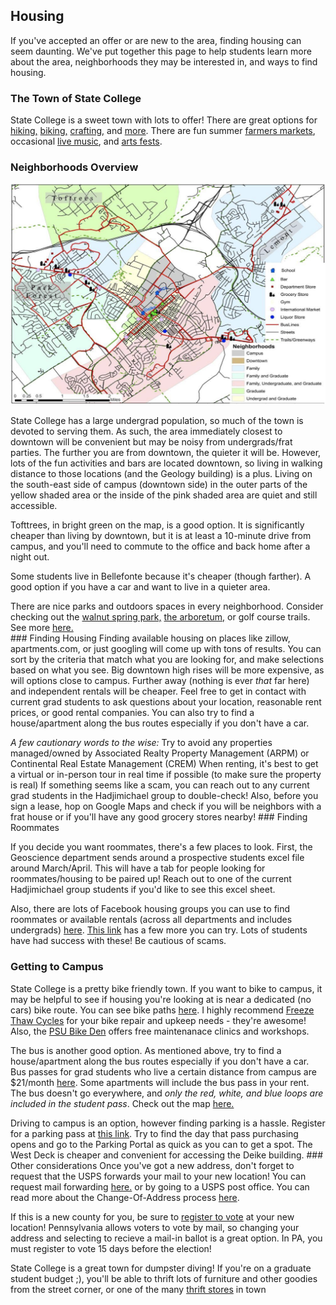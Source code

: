 ## Housing

If you've accepted an offer or are new to the area, finding housing can seem daunting. We've put together this page to help students learn more about the area, neighborhoods they may be interested in, and ways to find housing.

### The Town of State College

State College is a sweet town with lots to offer! There are great options for [hiking,](https://onwardstate.com/2023/10/19/five-fun-hikes-close-to-state-college/) [biking,](https://www.mtbproject.com/directory/8011558/state-college) [crafting,](https://artallianceofcentralpa.org) and [more](https://happyvalley.com/c/attractions). There are fun summer [farmers markets](https://happyvalley.com/c/farm-markets), occasional [live music](https://www.statecollege.com/events/category/concerts/), and [arts fests](https://arts-festival.com).

### Neighborhoods Overview

![](Map.jpg)

State College has a large undergrad population, so much of the town is devoted to serving them. As such, the area immediately closest to downtown will be convenient but may be noisy from undergrads/frat parties. The further you are from downtown, the quieter it will be. However, lots of the fun activities and bars are located downtown, so living in walking distance to those locations (and the Geology building) is a plus. Living on the south-east side of campus (downtown side) in the outer parts of the yellow shaded area or the inside of the pink shaded area are quiet and still accessible.

Tofttrees, in bright green on the map, is a good option. It is significantly cheaper than living by downtown, but it is at least a 10-minute drive from campus, and you'll need to commute to the office and back home after a night out.

Some students live in Bellefonte because it's cheaper (though farther). A good option if you have a car and want to live in a quieter area.

There are nice parks and outdoors spaces in every neighborhood. Consider checking out the [walnut spring park,](https://www.appoutdoors.com/blog/the-wilderness-of-walnut-springs-park/) [the arboretum,](https://arboretum.psu.edu) or golf course trails. See more [here.](https://www.crpr.org/sites/g/files/vyhlif2986/f/uploads/parks_bikeways_map.pdf)\
\### Finding Housing Finding available housing on places like zillow, apartments.com, or just googling will come up with tons of results. You can sort by the criteria that match what you are looking for, and make selections based on what you see. Big downtown high rises will be more expensive, as will options close to campus. Further away (nothing is ever *that* far here) and independent rentals will be cheaper. Feel free to get in contact with current grad students to ask questions about your location, reasonable rent prices, or good rental companies. You can also try to find a house/apartment along the bus routes especially if you don't have a car.

*A few cautionary words to the wise:* Try to avoid any properties managed/owned by Associated Realty Property Management (ARPM) or Continental Real Estate Management (CREM) When renting, it's best to get a virtual or in-person tour in real time if possible (to make sure the property is real) If something seems like a scam, you can reach out to any current grad students in the Hadjimichael group to double-check! Also, before you sign a lease, hop on Google Maps and check if you will be neighbors with a frat house or if you'll have any good grocery stores nearby! \### Finding Roommates

If you decide you want roommates, there's a few places to look. First, the Geoscience department sends around a prospective students excel file around March/April. This will have a tab for people looking for roommates/housing to be paired up! Reach out to one of the current Hadjimichael group students if you'd like to see this excel sheet.

Also, there are lots of Facebook housing groups you can use to find roommates or available rentals (across all departments and includes undergrads) [here](https://www.facebook.com/groups/1791579631067235/). [This link](https://onwardstate.com/2023/09/11/freshman-101-your-guide-to-apartment-hunting-in-state-college/) has a few more you can try. Lots of students have had success with these! Be cautious of scams.

### Getting to Campus

State College is a pretty bike friendly town. If you want to bike to campus, it may be helpful to see if housing you're looking at is near a dedicated (no cars) bike route. You can see bike paths [here](https://www.crpr.org/sites/g/files/vyhlif2986/f/uploads/parks_bikeways_map.pdf). I highly recommend [Freeze Thaw Cycles](https://freezethaw.com) for your bike repair and upkeep needs - they're awesome! Also, the [PSU Bike Den](https://transportation.psu.edu/bike-den) offers free maintenanace clinics and workshops.

The bus is another good option. As mentioned above, try to find a house/apartment along the bus routes especially if you don't have a car. Bus passes for grad students who live a certain distance from campus are \$21/month [here](https://transportation.psu.edu/ridepass-graduate-students). Some apartments will include the bus pass in your rent. The bus doesn't go everywhere, and *only the red, white, and blue loops are included in the student pass*. Check out the map [here.](https://catabus.com/system-map/)

Driving to campus is an option, however finding parking is a hassle. Register for a parking pass at [this link](https://transportation.psu.edu/student-parking). Try to find the day that pass purchasing opens and go to the Parking Portal as quick as you can to get a spot. The West Deck is cheaper and convenient for accessing the Deike building. \### Other considerations Once you've got a new address, don't forget to request that the USPS forwards your mail to your new location! You can request mail forwarding [here.](https://moversguide.usps.com/mgo/address-info?_gl=1%2aq2nled%2a_gcl_au%2aNzc3MjE0ODM3LjE3MTIxNjIzNDU.%2a_ga%2aMTk3NDE0NDUxNC4xNzEyMTYyMzQ1%2a_ga_3NXP3C8S9V%2aMTcxMjE2MjM0NS4xLjAuMTcxMjE2MjM0NS4wLjAuMA) or by going to a USPS post office. You can read more about the Change-Of-Address process [here](https://www.usps.com/manage/forward.htm).

If this is a new county for you, be sure to [register to vote](https://www.pavoterservices.pa.gov/Pages/VoterRegistrationApplication.aspx) at your new location! Pennsylvania allows voters to vote by mail, so changing your address and selecting to recieve a mail-in ballot is a great option. In PA, you must register to vote 15 days before the election!

State College is a great town for dumpster diving! If you're on a graduate student budget ;), you'll be able to thrift lots of furniture and other goodies from the street corner, or one of the many [thrift stores](https://onwardstate.com/2023/12/08/your-guide-to-thrifting-in-the-state-college-area/) in town